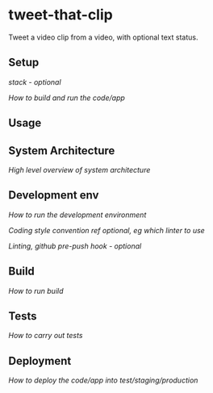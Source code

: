 # tweet-that-clip
Tweet a video clip from a video, with optional text status.
 

## Setup

_stack - optional_

_How to build and run the code/app_

 

## Usage

 

## System Architecture

_High level overview of system architecture_

 

## Development env

 _How to run the development environment_

_Coding style convention ref optional, eg which linter to use_

_Linting, github pre-push hook - optional_

 

## Build

_How to run build_

 

## Tests

_How to carry out tests_

 

## Deployment

_How to deploy the code/app into test/staging/production_